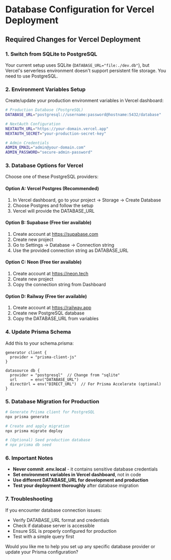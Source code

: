 # Database Configuration for Vercel Deployment

## Required Changes for Vercel Deployment

### 1. Switch from SQLite to PostgreSQL

Your current setup uses SQLite (`DATABASE_URL="file:./dev.db"`), but Vercel's serverless environment doesn't support persistent file storage. You need to use PostgreSQL.

### 2. Environment Variables Setup

Create/update your production environment variables in Vercel dashboard:

```bash
# Production Database (PostgreSQL)
DATABASE_URL="postgresql://username:password@hostname:5432/database"

# NextAuth Configuration
NEXTAUTH_URL="https://your-domain.vercel.app"
NEXTAUTH_SECRET="your-production-secret-key"

# Admin Credentials
ADMIN_EMAIL="admin@your-domain.com"
ADMIN_PASSWORD="secure-admin-password"
```

### 3. Database Options for Vercel

Choose one of these PostgreSQL providers:

#### Option A: Vercel Postgres (Recommended)
1. In Vercel dashboard, go to your project → Storage → Create Database
2. Choose Postgres and follow the setup
3. Vercel will provide the DATABASE_URL

#### Option B: Supabase (Free tier available)
1. Create account at https://supabase.com
2. Create new project
3. Go to Settings → Database → Connection string
4. Use the provided connection string as DATABASE_URL

#### Option C: Neon (Free tier available)
1. Create account at https://neon.tech
2. Create new project
3. Copy the connection string from Dashboard

#### Option D: Railway (Free tier available)
1. Create account at https://railway.app
2. Create new PostgreSQL database
3. Copy the DATABASE_URL from variables

### 4. Update Prisma Schema

Add this to your schema.prisma:

```prisma
generator client {
  provider = "prisma-client-js"
}

datasource db {
  provider = "postgresql"  // Change from "sqlite"
  url      = env("DATABASE_URL")
  directUrl = env("DIRECT_URL")  // For Prisma Accelerate (optional)
}
```

### 5. Database Migration for Production

```bash
# Generate Prisma client for PostgreSQL
npx prisma generate

# Create and apply migration
npx prisma migrate deploy

# (Optional) Seed production database
# npx prisma db seed
```

### 6. Important Notes

- **Never commit .env.local** - it contains sensitive database credentials
- **Set environment variables in Vercel dashboard**, not in code
- **Use different DATABASE_URL for development and production**
- **Test your deployment thoroughly** after database migration

### 7. Troubleshooting

If you encounter database connection issues:
- Verify DATABASE_URL format and credentials
- Check if database server is accessible
- Ensure SSL is properly configured for production
- Test with a simple query first

Would you like me to help you set up any specific database provider or update your Prisma configuration?
